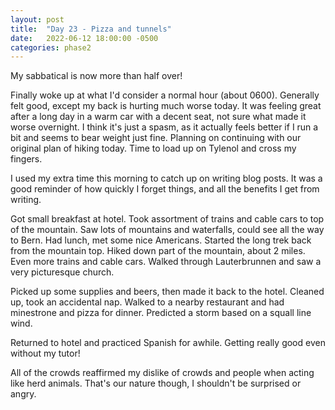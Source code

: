 ```yaml
---
layout: post
title:  "Day 23 - Pizza and tunnels"
date:   2022-06-12 18:00:00 -0500
categories: phase2
---
```


My sabbatical is now more than half over!

Finally woke up at what I'd consider a normal hour (about 0600). Generally felt good, except my back is hurting much
worse today. It was feeling great after a long day in a warm car with a decent seat, not sure what made it worse overnight.
I think it's just a spasm, as it actually feels better if I run a bit and seems to bear weight just fine. Planning on continuing
with our original plan of hiking today. Time to load up on Tylenol and cross my fingers.

I used my extra time this morning to catch up on writing blog posts. It was a good reminder of how quickly I forget things,
and all the benefits I get from writing. 

Got small breakfast at hotel. Took assortment of trains and cable cars to top of the mountain. Saw lots of mountains and waterfalls, could see all the way to Bern.
Had lunch, met some nice Americans. Started the long trek back from the mountain top. Hiked down part of the mountain, about 2 miles.
Even more trains and cable cars. Walked through Lauterbrunnen and saw a very picturesque church.

Picked up some supplies and beers, then made it back to the hotel. Cleaned up, took an accidental nap. Walked to a nearby restaurant and had minestrone
and pizza for dinner. Predicted a storm based on a squall line wind.

Returned to hotel and practiced Spanish for awhile. Getting really good even without my tutor!

All of the crowds reaffirmed my dislike of crowds and people when acting like herd animals. That's our nature though, I shouldn't be surprised or angry.

